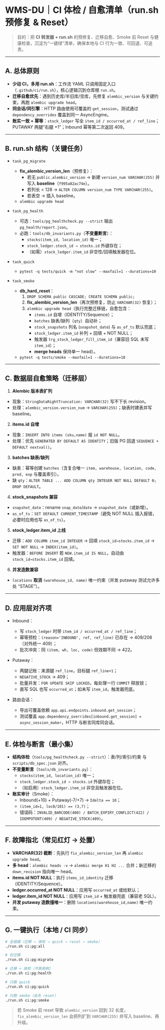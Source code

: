 # WMS-DU｜CI 体检 / 自愈清单（run.sh 预修复 & Reset）

> 目的：把 **CI 转发器 + run.sh** 的预修复、迁移自愈、Smoke 前 Reset 与健康检查，沉淀为“一键绿”清单，确保本地与 CI 行为一致、可回退、可追责。

---

## A. 总体原则

- **少动 CI，多用 run.sh**：工作流 YAML 只调用固定入口（`.github/ci/run.sh`），核心逻辑沉到仓库根 `run.sh`。
- **迁移自愈优先**：遇到历史库/半旧库/空库，先修复 `alembic_version` 与关键约束，再跑 `alembic upgrade head`。
- **同会话/同引擎**：HTTP 路由使用可覆盖的 `get_session`，测试通过 `dependency_overrides` 覆盖到同一 AsyncEngine。
- **账实一致 + 幂等**：`stock_ledger` 写全 `item_id / occurred_at / ref_line`；PUTAWAY 两腿“右腿 +1”；Inbound 幂等第二次返回 409。

---

## B. run.sh 结构（关键任务）

- `task_pg_migrate`
  - **fix_alembic_version_len**（预修复）：
    - 若无 `public.alembic_version` → 新建 `version_num VARCHAR(255)` 并写入 **baseline**（`f995a82ac74e`）。
    - 若列长 < 128 → `ALTER COLUMN version_num TYPE VARCHAR(255)`。
    - 若表空 → 插入 baseline。
  - `alembic upgrade head`

- `task_pg_health`
  - 可选：`tools/pg_healthcheck.py --strict` 输出 `pg_health/report.json`。
  - 必跑：`tools/db_invariants.py`（**不变量断言**）：
    - `stocks(item_id, location_id)` 唯一；
    - `stock_ledger.stock_id → stocks.id` 外键存在；
    - （如需）`stock_ledger.item_id` 非空性/回填触发器在位。

- `task_quick`
  - `pytest -q tests/quick -m "not slow" --maxfail=1 --durations=10`

- `task_smoke`
  - **db_hard_reset**：
    1. `DROP SCHEMA public CASCADE; CREATE SCHEMA public;`
    2. **fix_alembic_version_len**（再次预修复，防止 `VARCHAR(32)` 恢复）；
    3. `alembic upgrade head`（执行完整迁移链，自愈包含：
       - `items.id` 自增（IDENTITY/Sequence）；
       - `batches` 缺表/缺列（`qty`）自动补；
       - `stock_snapshots` 列名 (`snapshot_date`) 与 `as_of_ts` 默认兜底；
       - `stock_ledger.item_id` 补列 + 回填 + NOT NULL；
       - 触发器 `trg_stock_ledger_fill_item_id`（兼容旧 SQL 未写 `item_id`）；
       - **merge heads** 保持单一 head）。
  - `pytest -q tests/smoke --maxfail=1 --durations=10`

---

## C. 数据层自愈策略（迁移层）

1) **Alembic 版本表扩列**

- 现象：`StringDataRightTruncation: VARCHAR(32)` 写不下长 revision。
- 处理：`alembic_version.version_num` → `VARCHAR(255)`；缺表时建表并写 baseline。

2) **items.id 自增**

- 现象：`INSERT INTO items (sku,name)` 报 `id NOT NULL`。
- 处理：优先 `GENERATED BY DEFAULT AS IDENTITY`；旧版 PG 回退 `SEQUENCE + DEFAULT nextval()`。

3) **batches 缺表/缺列**

- 缺表：幂等创建 `batches`（含复合唯一 `item, warehouse, location, code, prod, exp` 与覆盖索引）。
- 缺 `qty`：`ALTER TABLE ... ADD COLUMN qty INTEGER NOT NULL DEFAULT 0; DROP DEFAULT`。

4) **stock_snapshots 兼容**

- `snapshot_date`：rename `snap_date`/`date` → `snapshot_date`（或新增）。
- `as_of_ts`：`SET DEFAULT CURRENT_TIMESTAMP`（避免 NOT NULL 插入报错，必要时应用也写 `as_of_ts`）。

5) **stock_ledger.item_id 上线**

- 迁移：`ADD COLUMN item_id INTEGER` → 回填 `stock_id→stocks.item_id` → `SET NOT NULL` → `INDEX(item_id)`。
- 触发器：`BEFORE INSERT` 若 `NEW.item_id IS NULL`，自动由 `stock_id→stocks.item_id` 回填。

6) **并发造数兼容**

- `locations` **取消** `(warehouse_id, name)` 唯一约束（并发 putaway 测试允许多处 “STAGE”）。

---

## D. 应用层对齐项

- Inbound：
  - 写 `stock_ledger` 时带 `item_id / occurred_at / ref_line`；
  - 幂等预检：`(reason='INBOUND', ref, ref_line)` 已存在 → 409/208（对外统一 409）；
  - 批次冲突：同 `(item, wh, loc, code)` 但效期不同 → 422。

- Putaway：
  - 两腿记账：来源腿 `ref_line`，目标腿 `ref_line+1`；
  - `NEGATIVE_STOCK` → 409；
  - 批量并发：`FOR UPDATE SKIP LOCKED`，每处理一行 `COMMIT` 释放锁；
  - 直写 SQL 也写 `occurred_at`；如未写 `item_id`，触发器兜底。

- 路由会话：
  - 导出可覆盖依赖 `app.api.endpoints.inbound.get_session`；
  - 测试覆盖 `app.dependency_overrides[inbound.get_session] = async_session_maker`，HTTP 与断言同库同会话。

---

## E. 体检与断言（最小集）

- **结构体检**（`tools/pg_healthcheck.py --strict`）：表/列/索引/约束 与 `scripts/db_spec.json` 对齐。
- **不变量断言**（`tools/db_invariants.py`）：
  - `stocks(item_id, location_id)` 唯一；
  - `stock_ledger.stock_id → stocks.id` 外键存在；
  - （如启用）`stock_ledger.item_id` 非空且触发器在位。
- **账实审计**（Smoke）：
  - Inbound(+10) + Putaway(-7/+7) → `Σdelta == 10`；
  - `(item_id=1, loc0/101) == (3,7)`；
  - 错误码：`INVALID_BARCODE(400) / BATCH_EXPIRY_CONFLICT(422) / IDEMPOTENT(409) / NEGATIVE_STOCK(409)`。

---

## F. 故障指北（常见红灯 → 处置）

- **VARCHAR(32) 截断**：先执行 `fix_alembic_version_len` 再 `alembic upgrade head`。
- **多 head**：`alembic heads -v` → `alembic merge H1 H2 ...` 合并；新迁移的 `down_revision` 指向唯一 head。
- **items.id NOT NULL**：执行 `items_id_identity` 迁移（IDENTITY/Sequence）。
- **ledger.occurred_at NOT NULL**：应用写 `occurred_at` 或给默认；
- **ledger.item_id NOT NULL**：应用写 `item_id` + 触发器兜底（兼容老 SQL）。
- **并发 putaway 造数撞唯一**：删除 `locations(warehouse_id,name)` 唯一约束。

---

## G. 一键执行（本地 / CI 同步）

```bash
# 全链路（迁移 → 体检 → quick → reset → smoke）
./run.sh ci:pg:all

# 仅迁移
./run.sh ci:pg:migrate

# 迁移 + 体检（不跑用例）
./run.sh ci:pg:health

# 只跑 quick
./run.sh ci:pg:quick

# 只跑 smoke（会先 reset）
./run.sh ci:pg:smoke
```

> 若 Smoke 前 reset 导致 `alembic_version` 回到 32 长度，`fix_alembic_version_len` 会把列扩到 `VARCHAR(255)` 并写入 baseline、再升级。

